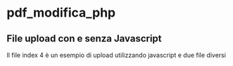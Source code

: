 # pdf_modifica_php

## File upload con e senza Javascript

Il file index 4 è un esempio di upload utilizzando javascript e due file diversi
